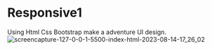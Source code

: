 # Responsive1
Using Html Css Bootstrap make a adventure UI design.
![screencapture-127-0-0-1-5500-index-html-2023-08-14-17_26_02](https://github.com/Zaid2021info/Responsive1/assets/135250975/0b5cc958-25d5-418f-a9c5-2a7f6f94bf30)
